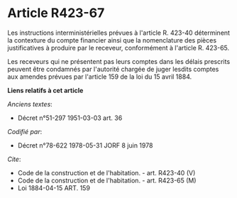 # Article R423-67

Les instructions interministérielles prévues à l'article R. 423-40 déterminent la contexture du compte financier ainsi que la
nomenclature des pièces justificatives à produire par le receveur, conformément à l'article R. 423-65.

Les receveurs qui ne présentent pas leurs comptes dans les délais prescrits peuvent être condamnés par l'autorité chargée de
juger lesdits comptes aux amendes prévues par l'article 159 de la loi du 15 avril 1884.

**Liens relatifs à cet article**

_Anciens textes_:

  - Décret n°51-297 1951-03-03 art. 36

_Codifié par_:

  - Décret n°78-622 1978-05-31 JORF 8 juin 1978

_Cite_:

  - Code de la construction et de l'habitation. - art. R423-40 (V)
  - Code de la construction et de l'habitation. - art. R423-65 (M)
  - Loi   1884-04-15 ART. 159

